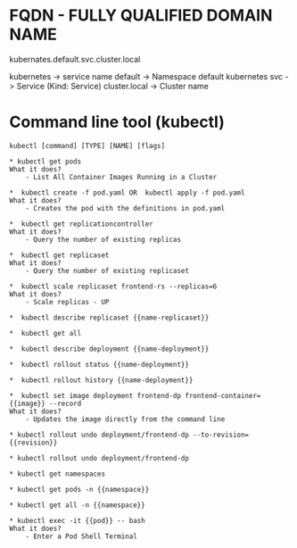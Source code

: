 # FQDN - FULLY QUALIFIED DOMAIN NAME
kubernates.default.svc.cluster.local

kubernetes -> service name
default -> Namespace default kubernetes
svc -> Service (Kind: Service)
cluster.local -> Cluster name

# Command line tool (kubectl)

    kubectl [command] [TYPE] [NAME] [flags]
    
    * kubectl get pods 
    What it does?
        - List All Container Images Running in a Cluster

    *  kubectl create -f pod.yaml OR  kubectl apply -f pod.yaml
    What it does?
        - Creates the pod with the definitions in pod.yaml

    *  kubectl get replicationcontroller
    What it does?
        - Query the number of existing replicas

    *  kubectl get replicaset
    What it does?
        - Query the number of existing replicaset

    *  kubectl scale replicaset frontend-rs --replicas=6
    What it does?
        - Scale replicas - UP

    *  kubectl describe replicaset {{name-replicaset}}

    *  kubectl get all
  
    *  kubectl describe deployment {{name-deployment}}

    *  kubectl rollout status {{name-deployment}}

    *  kubectl rollout history {{name-deployment}}

    *  kubectl set image deployment frontend-dp frontend-container={{image}} --record
    What it does?
        - Updates the image directly from the command line

    * kubectl rollout undo deployment/frontend-dp --to-revision={{revision}}

    * kubectl rollout undo deployment/frontend-dp

    * kubectl get namespaces

    * kubectl get pods -n {{namespace}}

    * kubectl get all -n {{namespace}}

    * kubectl exec -it {{pod}} -- bash
    What it does?
        - Enter a Pod Shell Terminal
